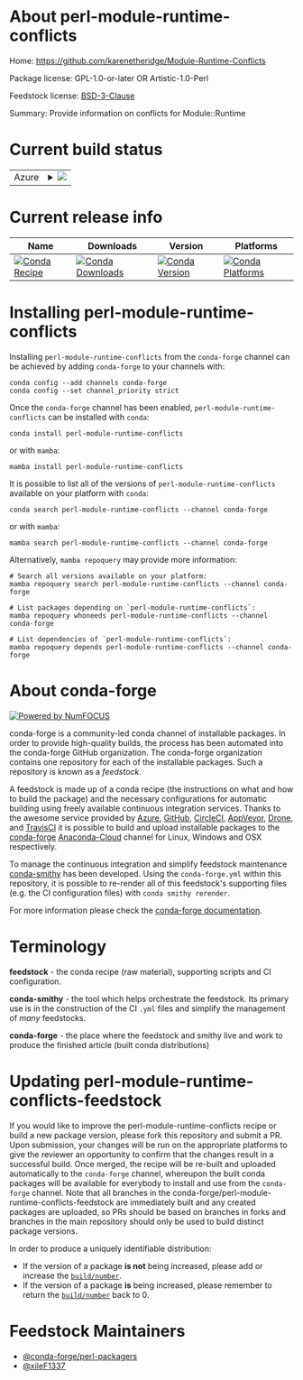 About perl-module-runtime-conflicts
===================================

Home: https://github.com/karenetheridge/Module-Runtime-Conflicts

Package license: GPL-1.0-or-later OR Artistic-1.0-Perl

Feedstock license: [BSD-3-Clause](https://github.com/conda-forge/perl-module-runtime-conflicts-feedstock/blob/main/LICENSE.txt)

Summary: Provide information on conflicts for Module::Runtime

Current build status
====================


<table>
    
  <tr>
    <td>Azure</td>
    <td>
      <details>
        <summary>
          <a href="https://dev.azure.com/conda-forge/feedstock-builds/_build/latest?definitionId=18504&branchName=main">
            <img src="https://dev.azure.com/conda-forge/feedstock-builds/_apis/build/status/perl-module-runtime-conflicts-feedstock?branchName=main">
          </a>
        </summary>
        <table>
          <thead><tr><th>Variant</th><th>Status</th></tr></thead>
          <tbody><tr>
              <td>linux_64</td>
              <td>
                <a href="https://dev.azure.com/conda-forge/feedstock-builds/_build/latest?definitionId=18504&branchName=main">
                  <img src="https://dev.azure.com/conda-forge/feedstock-builds/_apis/build/status/perl-module-runtime-conflicts-feedstock?branchName=main&jobName=linux&configuration=linux%20linux_64_" alt="variant">
                </a>
              </td>
            </tr><tr>
              <td>osx_64</td>
              <td>
                <a href="https://dev.azure.com/conda-forge/feedstock-builds/_build/latest?definitionId=18504&branchName=main">
                  <img src="https://dev.azure.com/conda-forge/feedstock-builds/_apis/build/status/perl-module-runtime-conflicts-feedstock?branchName=main&jobName=osx&configuration=osx%20osx_64_" alt="variant">
                </a>
              </td>
            </tr>
          </tbody>
        </table>
      </details>
    </td>
  </tr>
</table>

Current release info
====================

| Name | Downloads | Version | Platforms |
| --- | --- | --- | --- |
| [![Conda Recipe](https://img.shields.io/badge/recipe-perl--module--runtime--conflicts-green.svg)](https://anaconda.org/conda-forge/perl-module-runtime-conflicts) | [![Conda Downloads](https://img.shields.io/conda/dn/conda-forge/perl-module-runtime-conflicts.svg)](https://anaconda.org/conda-forge/perl-module-runtime-conflicts) | [![Conda Version](https://img.shields.io/conda/vn/conda-forge/perl-module-runtime-conflicts.svg)](https://anaconda.org/conda-forge/perl-module-runtime-conflicts) | [![Conda Platforms](https://img.shields.io/conda/pn/conda-forge/perl-module-runtime-conflicts.svg)](https://anaconda.org/conda-forge/perl-module-runtime-conflicts) |

Installing perl-module-runtime-conflicts
========================================

Installing `perl-module-runtime-conflicts` from the `conda-forge` channel can be achieved by adding `conda-forge` to your channels with:

```
conda config --add channels conda-forge
conda config --set channel_priority strict
```

Once the `conda-forge` channel has been enabled, `perl-module-runtime-conflicts` can be installed with `conda`:

```
conda install perl-module-runtime-conflicts
```

or with `mamba`:

```
mamba install perl-module-runtime-conflicts
```

It is possible to list all of the versions of `perl-module-runtime-conflicts` available on your platform with `conda`:

```
conda search perl-module-runtime-conflicts --channel conda-forge
```

or with `mamba`:

```
mamba search perl-module-runtime-conflicts --channel conda-forge
```

Alternatively, `mamba repoquery` may provide more information:

```
# Search all versions available on your platform:
mamba repoquery search perl-module-runtime-conflicts --channel conda-forge

# List packages depending on `perl-module-runtime-conflicts`:
mamba repoquery whoneeds perl-module-runtime-conflicts --channel conda-forge

# List dependencies of `perl-module-runtime-conflicts`:
mamba repoquery depends perl-module-runtime-conflicts --channel conda-forge
```


About conda-forge
=================

[![Powered by
NumFOCUS](https://img.shields.io/badge/powered%20by-NumFOCUS-orange.svg?style=flat&colorA=E1523D&colorB=007D8A)](https://numfocus.org)

conda-forge is a community-led conda channel of installable packages.
In order to provide high-quality builds, the process has been automated into the
conda-forge GitHub organization. The conda-forge organization contains one repository
for each of the installable packages. Such a repository is known as a *feedstock*.

A feedstock is made up of a conda recipe (the instructions on what and how to build
the package) and the necessary configurations for automatic building using freely
available continuous integration services. Thanks to the awesome service provided by
[Azure](https://azure.microsoft.com/en-us/services/devops/), [GitHub](https://github.com/),
[CircleCI](https://circleci.com/), [AppVeyor](https://www.appveyor.com/),
[Drone](https://cloud.drone.io/welcome), and [TravisCI](https://travis-ci.com/)
it is possible to build and upload installable packages to the
[conda-forge](https://anaconda.org/conda-forge) [Anaconda-Cloud](https://anaconda.org/)
channel for Linux, Windows and OSX respectively.

To manage the continuous integration and simplify feedstock maintenance
[conda-smithy](https://github.com/conda-forge/conda-smithy) has been developed.
Using the ``conda-forge.yml`` within this repository, it is possible to re-render all of
this feedstock's supporting files (e.g. the CI configuration files) with ``conda smithy rerender``.

For more information please check the [conda-forge documentation](https://conda-forge.org/docs/).

Terminology
===========

**feedstock** - the conda recipe (raw material), supporting scripts and CI configuration.

**conda-smithy** - the tool which helps orchestrate the feedstock.
                   Its primary use is in the construction of the CI ``.yml`` files
                   and simplify the management of *many* feedstocks.

**conda-forge** - the place where the feedstock and smithy live and work to
                  produce the finished article (built conda distributions)


Updating perl-module-runtime-conflicts-feedstock
================================================

If you would like to improve the perl-module-runtime-conflicts recipe or build a new
package version, please fork this repository and submit a PR. Upon submission,
your changes will be run on the appropriate platforms to give the reviewer an
opportunity to confirm that the changes result in a successful build. Once
merged, the recipe will be re-built and uploaded automatically to the
`conda-forge` channel, whereupon the built conda packages will be available for
everybody to install and use from the `conda-forge` channel.
Note that all branches in the conda-forge/perl-module-runtime-conflicts-feedstock are
immediately built and any created packages are uploaded, so PRs should be based
on branches in forks and branches in the main repository should only be used to
build distinct package versions.

In order to produce a uniquely identifiable distribution:
 * If the version of a package **is not** being increased, please add or increase
   the [``build/number``](https://docs.conda.io/projects/conda-build/en/latest/resources/define-metadata.html#build-number-and-string).
 * If the version of a package **is** being increased, please remember to return
   the [``build/number``](https://docs.conda.io/projects/conda-build/en/latest/resources/define-metadata.html#build-number-and-string)
   back to 0.

Feedstock Maintainers
=====================

* [@conda-forge/perl-packagers](https://github.com/conda-forge/perl-packagers/)
* [@xileF1337](https://github.com/xileF1337/)

